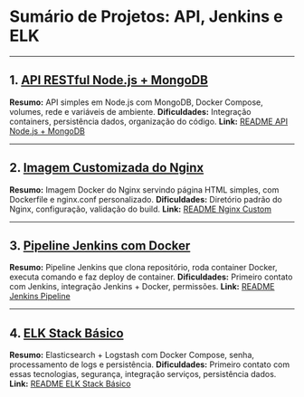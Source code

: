 

# Sumário de Projetos: API, Jenkins e ELK


---

## 1. [API RESTful Node.js + MongoDB](./API)

**Resumo:**
API simples em Node.js com MongoDB, Docker Compose, volumes, rede e variáveis de ambiente.
**Dificuldades:** Integração containers, persistência dados, organização do código.
**Link:** [README API Node.js + MongoDB](./API/readme.md)

---

## 2. [Imagem Customizada do Nginx](./Front)

**Resumo:**
Imagem Docker do Nginx servindo página HTML simples, com Dockerfile e nginx.conf personalizado.
**Dificuldades:** Diretório padrão do Nginx, configuração, validação do build.
**Link:** [README Nginx Custom](./Front/readme.md)

---

## 3. [Pipeline Jenkins com Docker](./Jenkins)

**Resumo:**
Pipeline Jenkins que clona repositório, roda container Docker, executa comando e faz deploy de container.
**Dificuldades:** Primeiro contato com Jenkins, integração Jenkins + Docker, permissões.
**Link:** [README Jenkins Pipeline](./Jenkins/readme.md)

---

## 4. [ELK Stack Básico](./ELK)

**Resumo:**
Elasticsearch + Logstash com Docker Compose, senha, processamento de logs e persistência.
**Dificuldades:** Primeiro contato com essas tecnologias, segurança, integração serviços, persistência dados.
**Link:** [README ELK Stack Básico](./ELK/readme.md)



